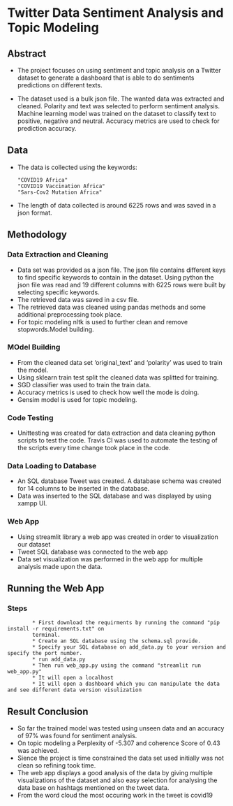 # Twitter Data Sentiment Analysis and Topic Modeling

## Abstract
* The project focuses on using sentiment and topic analysis on a Twitter dataset to generate a 
  dashboard that is able to do sentiments predictions on different texts.

* The dataset used is a bulk json file. The wanted data was extracted and cleaned.
  Polarity and text was selected to perform sentiment analysis. Machine learning model was trained on the dataset to classify text to positive, negative and neutral. Accuracy metrics are used to check for prediction accuracy.

## Data

* The data is collected using the keywords:

      "COVID19 Africa"
      "COVID19 Vaccination Africa"
      "Sars-Cov2 Mutation Africa"

* The length of data collected is around 6225 rows and was saved in a json format.


## Methodology

### Data Extraction and Cleaning

* Data set was provided as a json file. The json file contains different keys to find specific
  keywords to contain in the dataset. Using python the json file was read and 19 different columns with 6225 rows were built by selecting specific keywords.
* The retrieved data was saved in a csv file.
* The retrieved data was cleaned using pandas methods and some additional preprocessing took place.
* For topic modeling nltk is used to further clean and remove stopwords.Model building.


### MOdel Building

* From the cleaned data set ‘original_text’ and ‘polarity’ was used to train the model.
* Using sklearn train test split the cleaned data was splitted for training.
* SGD classifier was used to train the train data.
* Accuracy metrics is used to check how well the mode is doing.
* Gensim model is used for topic modeling.


### Code Testing

* Unittesting was created for data extraction and data cleaning python scripts to
  test the code. Travis CI was used to automate the testing of the scripts every time change took place in the code.


### Data Loading to Database

* An SQL database Tweet was created. A database schema was created for 14 columns to be inserted
  in the database.
* Data was inserted to the SQL database and was displayed by using xampp UI.


### Web App

* Using streamlit library a web app was created in order to visualization our dataset
* Tweet SQL database was connected to the web app
* Data set visualization was performed in the web app for multiple analysis made upon the data.


## Running the Web App

### Steps
            * First download the requirments by running the command "pip install -r requirements.txt" on
            terminal.
            * Create an SQL database using the schema.sql provide.
            * Specify your SQL database on add_data.py to your version and specify the port number.
            * run add_data.py
            * Then run web_app.py using the command "streamlit run web_app.py"
            * It will open a localhost
            * It will open a dashboard which you can manipulate the data and see different data version visulization


## Result Conclusion

* So far the trained model was tested using unseen data and an accuracy of 97% was found for
  sentiment analysis. 
* On topic modeling a Perplexity of -5.307 and coherence Score of 0.43 was achieved.
* Sience the project is time constrained the data set used initially was not clean so refining
  took time.
* The web app displays a good analysis of the data by giving multiple visualizations of the
  dataset and also easy selection for analysing the data base on hashtags mentioned on the tweet data.
* From the word cloud the most occuring work in the tweet is covid19
